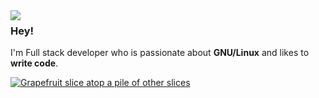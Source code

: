 <img align="left" src="https://i.postimg.cc/rFVqwjTn/logo.png">

### Hey!

I'm Full stack developer who is passionate about **GNU/Linux** and likes to **write code**.

<a href="https://www.linkedin.com/in/ytalo-mariano-torres-leyva-913b26247/">
  <img src="https://img.shields.io/badge/LinkedIn-0077B5?style=for-the-badge&logo=linkedin&logoColor=white"
     alt="Grapefruit slice atop a pile of other slices">
</a>

<br>
